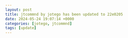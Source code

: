 ```yaml
---
layout: post
title: jtcommnd by jotego has been updated to 22e0205
date: 2024-05-24 19:07:14 +0000
categories: [jotego, jtcommnd]
tags: [update]
---
```


